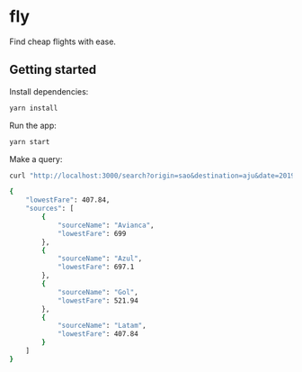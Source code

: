 # fly

Find cheap flights with ease.

## Getting started

Install dependencies:

```bash
yarn install
```

Run the app:

```bash
yarn start
```

Make a query:

```bash
curl "http://localhost:3000/search?origin=sao&destination=aju&date=2019-01-01"

{
    "lowestFare": 407.84,
    "sources": [
        {
            "sourceName": "Avianca",
            "lowestFare": 699
        },
        {
            "sourceName": "Azul",
            "lowestFare": 697.1
        },
        {
            "sourceName": "Gol",
            "lowestFare": 521.94
        },
        {
            "sourceName": "Latam",
            "lowestFare": 407.84
        }
    ]
}
```
